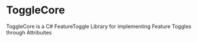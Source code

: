 # ToggleCore
ToggleCore is a C# FeatureToggle Library for implementing Feature Toggles through Attribuites
